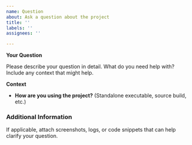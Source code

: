 ```yaml
---
name: Question
about: Ask a question about the project
title: ''
labels: ''
assignees: ''

---
```


**Your Question**

Please describe your question in detail. What do you need help with? Include any context that might help.

**Context**

- **How are you using the project?** (Standalone executable, source build, etc.)

### Additional Information

If applicable, attach screenshots, logs, or code snippets that can help clarify your question.
